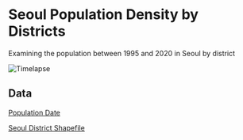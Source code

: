 # Seoul Population Density by Districts

Examining the population between 1995 and 2020 in Seoul by district

![Timelapse](./animation_output/output.gif)

## Data

[Population Date](https://data.si.re.kr/node/55632)

[Seoul District Shapefile](https://github.com/southkorea/seoul-maps)


